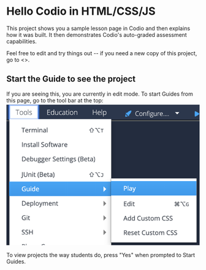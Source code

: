 # Hello Codio in HTML/CSS/JS
This project shows you a sample lesson page in Codio and then explains how it was built. It then demonstrates Codio's auto-graded assessment capabilities.

Feel free to edit and try things out -- if you need a new copy of this project, go to <<link>>.

## Start the Guide to see the project
If you are seeing this, you are currently in edit mode. To start Guides from this page, go to the tool bar at the top:
![.guides/img/playGuide](.guides/img/playGuide.png)

To view projects the way students do, press "Yes" when prompted to Start Guides.